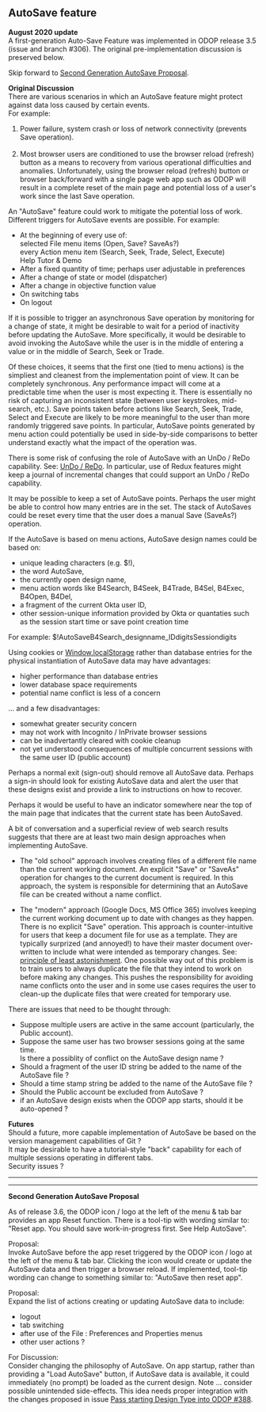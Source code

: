 ## AutoSave feature

**August 2020 update**  
A first-generation Auto-Save Feature was implemented in ODOP release 3.5
(issue and branch #306).
The original pre-implementation discussion is preserved below.

Skip forward to [Second Generation AutoSave Proposal](AutoSaveFeature.html#secondgen).

**Original Discussion**  
There are various scenarios in which an AutoSave feature might protect against data loss 
caused by certain events.  
For example:   

1. Power failure, system crash or loss of network connectivity (prevents Save operation).   
&nbsp;
1. Most browser users are conditioned to use the browser reload (refresh) button as a means to 
recovery from various operational difficulties and anomalies. 
Unfortunately, using the browser reload (refresh) button or browser back/forward with a 
single page web app such as ODOP will result in a complete reset of the main page 
and potential loss of a user's work since the last Save operation.   
 
<!--  1. ~~Okta access token lifetime expiration~~   -->

An "AutoSave" feature could work to mitigate the potential loss of work. 
Different triggers for AutoSave events are possible. 
For example:   
   *  At the beginning of every use of:   
   selected File menu items (Open, Save? SaveAs?)   
   every Action menu item (Search, Seek, Trade, Select, Execute)   
   Help Tutor & Demo
   * After a fixed quantity of time; perhaps user adjustable in preferences 
   * After a change of state or model (dispatcher)
   * After a change in objective function value
   * On switching tabs
   * On logout

If it is possible to trigger an asynchronous Save operation by monitoring for a change of state,
it might be desirable to wait for a period of inactivity before updating the AutoSave. 
More specifically, it would be desirable to avoid invoking the AutoSave while the user
is in the middle of entering a value or in the middle of Search, Seek or Trade.

Of these choices, it seems that the first one (tied to menu actions) is the simpliest 
and cleanest from the implementation point of view. 
It can be completely synchronous.
Any performance impact will come at a predictable time when the user is most expecting it.
There is essentially no risk of capturing an inconsistent state (between user keystrokes, mid-search, etc.).
Save points taken before actions like Search, Seek, Trade, Select and Execute are likely to be more
meaningful to the user than more randomly triggered save points.
In particular, AutoSave points generated by menu action could potentially be used in side-by-side
comparisons to better understand exactly what the impact of the operation was.

There is some risk of confusing the role of AutoSave with an UnDo / ReDo capability.
See: [UnDo / ReDo](UnDo_ReDo.html). 
In particular, use of Redux features might keep a journal of incremental changes that could support 
an UnDo / ReDo capability.  

It may be possible to keep a set of AutoSave points.
Perhaps the user might be able to control how many entries are in the set.
The stack of AutoSaves could be reset every time that the user does a manual Save (SaveAs?) operation.

If the AutoSave is based on menu actions, 
AutoSave design names could be based on: 
* unique leading characters (e.g. $!),
* the word AutoSave,
* the currently open design name,
* menu action words like B4Search, B4Seek, B4Trade, B4Sel, B4Exec, B4Open, B4Del,   
* a fragment of the current Okta user ID,
* other session-unique information provided by Okta or quantaties such as the session start time
or save point creation time

For example:
$!AutoSaveB4Search\_designname_IDdigitsSessiondigits

Using cookies or [Window.localStorage](https://developer.mozilla.org/en-US/docs/Web/API/Window/localStorage)
rather than database entries for the physical instantiation of AutoSave data may
have advantages:
* higher performance than database entries
* lower database space requirements
* potential name conflict is less of a concern

... and a few disadvantages:
* somewhat greater security concern
* may not work with Incognito / InPrivate browser sessions 
* can be inadvertantly cleared with cookie cleanup
* not yet understood consequences of multiple concurrent sessions with the same user ID (public account)

Perhaps a normal exit (sign-out) should remove all AutoSave data.
Perhaps a sign-in should look for existing AutoSave data and alert the user that these designs exist and 
provide a link to instructions on how to recover.

Perhaps it would be useful to have an indicator somewhere near the top of the main page
that indicates that the current state has been AutoSaved.

A bit of conversation and a superficial review of web search results suggests that there are
at least two main design approaches when implementing AutoSave. 
  + The "old school" approach involves creating files of a different file name than the current 
working document. 
An explicit "Save" or "SaveAs" operation for changes to the current document is required.
In this approach, the system is responsible for determining that an AutoSave file can be created 
without a name conflict.   

  + The "modern" approach (Google Docs, MS Office 365) involves keeping the current working document 
up to date with changes as they happen. 
There is no explicit "Save" operation. 
This approach is counter-intuitive for users that keep a document file for use as a template.
They are typically surprized (and annoyed!) to have their master document over-written to
include what were intended as temporary changes. 
See: [principle of least astonishment](https://en.wikipedia.org/wiki/Principle_of_least_astonishment).
One possible way out of this problem is to train users to always duplicate the file that they
intend to work on before making any changes. 
This pushes the responsibility for avoiding name conflicts onto the user and in some use cases
requires the user to clean-up the duplicate files that were created for temporary use.

There are issues that need to be thought through:
   + Suppose multiple users are active in the same account (particularly, the Public account).
   + Suppose the same user has two browser sessions going at the same time.   
   Is there a possiblity of conflict on the AutoSave design name ?
   + Should a fragment of the user ID string be added to the name of the AutoSave file ?
   + Should a time stamp string be added to the name of the AutoSave file ?
   + Should the Public account be excluded from AutoSave ?
   + if an AutoSave design exists when the ODOP app starts, should it be auto-opened ? 


**Futures**   
Should a future, more capable implementation of AutoSave be based on 
the version management capabilities of Git ?   
It may be desirable to have a tutorial-style "back" capability for each of multiple sessions
operating in different tabs.   
Security issues ?   

___

<a id="secondgen"></a>
___

**Second Generation AutoSave Proposal**  

As of release 3.6, the ODOP icon / logo at the left of the menu & tab bar provides an app Reset function. 
There is a tool-tip with wording similar to:
"Reset app. You should save work-in-progress first. See Help AutoSave".  

Proposal:  
Invoke AutoSave before the app reset triggered by the 
ODOP icon / logo at the left of the menu & tab bar. 
Clicking the icon would create or update the AutoSave data and then trigger a browser reload. 
If implemented, tool-tip wording can change to something similar to:
"AutoSave then reset app".

Proposal:  
Expand the list of actions creating or updating AutoSave data to include:
 - logout
 - tab switching 
 - after use of the File : Preferences and Properties menus 
 - other user actions ? 

For Discussion:  
Consider changing the philosophy of AutoSave.
On app startup, rather than providing a "Load AutoSave" button,
if AutoSave data is available, it could immediately (no prompt) be loaded as the current design. 
Note ... consider possible unintended side-effects. 
This idea needs proper integration with the changes proposed in issue
[Pass starting Design Type into ODOP #388](https://github.com/thegrumpys/odop/issues/388). 




